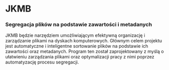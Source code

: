 # JKMB
### Segregacja plików na podstawie zawartości i metadanych 

JKMB będzie narzędziem umożliwiającym efektywną organizację i zarządzanie plikami na dyskach komputerowych. Głównym celem projektu jest automatyczne i inteligentne sortowanie plików na podstawie ich zawartości oraz metadanych. Program ten został zaprojektowany z myślą o ułatwieniu zarządzania plikami oraz optymalizacji pracy z nimi poprzez automatyzację procesu segregacji. 
